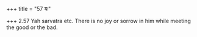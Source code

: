 +++
title = "57 यः"

+++
2.57 Yah sarvatra etc. There is no joy or sorrow in him while meeting
the good or the bad.
